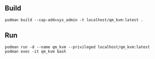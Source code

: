 ## Build
```console
podman build --cap-add=sys_admin -t localhost/qm_kvm:latest .
```

## Run
```
podman run -d --name qm_kvm --privileged localhost/qm_kvm:latest
podman exec -it qm_kvm bash
```
